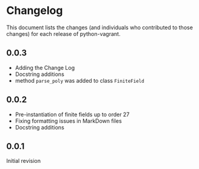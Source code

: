 # Changelog

This document lists the changes (and individuals who contributed to those
changes) for each release of python-vagrant.

## 0.0.3

- Adding the Change Log
- Docstring additions
- method `parse_poly` was added to class `FiniteField`

## 0.0.2

- Pre-instantiation of finite fields up to order 27
- Fixing formatting issues in MarkDown files
- Docstring additions

## 0.0.1

Initial revision